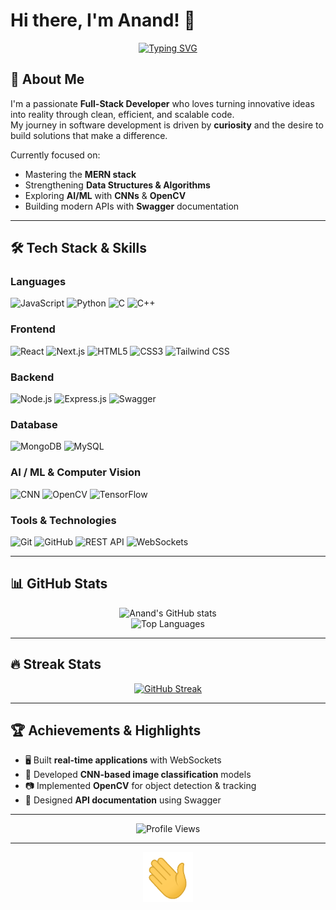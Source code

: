 # Hi there, I'm Anand! 👋

<div align="center">
  
[![Typing SVG](https://readme-typing-svg.herokuapp.com?font=Fira+Code&pause=1000&color=2196F3&center=true&vCenter=true&width=435&lines=Full-Stack+Developer;MERN+Stack+Enthusiast;Problem+Solver;Always+Learning+%F0%9F%9A%80;AI+%26+Computer+Vision+Explorer)](https://git.io/typing-svg)

</div>

## 🚀 About Me

I'm a passionate **Full-Stack Developer** who loves turning innovative ideas into reality through clean, efficient, and scalable code.  
My journey in software development is driven by **curiosity** and the desire to build solutions that make a difference.

Currently focused on:
- Mastering the **MERN stack**
- Strengthening **Data Structures & Algorithms**
- Exploring **AI/ML** with **CNNs** & **OpenCV**
- Building modern APIs with **Swagger** documentation

---

## 🛠️ Tech Stack & Skills

### **Languages**
![JavaScript](https://img.shields.io/badge/-JavaScript-F7DF1E?style=flat-square&logo=javascript&logoColor=black)
![Python](https://img.shields.io/badge/-Python-3776AB?style=flat-square&logo=python&logoColor=white)
![C](https://img.shields.io/badge/-C-A8B9CC?style=flat-square&logo=c&logoColor=black)
![C++](https://img.shields.io/badge/-C++-00599C?style=flat-square&logo=c%2B%2B&logoColor=white)

### **Frontend**
![React](https://img.shields.io/badge/-React-61DAFB?style=flat-square&logo=react&logoColor=black)
![Next.js](https://img.shields.io/badge/-Next.js-000000?style=flat-square&logo=nextdotjs&logoColor=white)
![HTML5](https://img.shields.io/badge/-HTML5-E34F26?style=flat-square&logo=html5&logoColor=white)
![CSS3](https://img.shields.io/badge/-CSS3-1572B6?style=flat-square&logo=css3&logoColor=white)
![Tailwind CSS](https://img.shields.io/badge/-Tailwind_CSS-38B2AC?style=flat-square&logo=tailwind-css&logoColor=white)

### **Backend**
![Node.js](https://img.shields.io/badge/-Node.js-339933?style=flat-square&logo=nodedotjs&logoColor=white)
![Express.js](https://img.shields.io/badge/-Express.js-000000?style=flat-square&logo=express&logoColor=white)
![Swagger](https://img.shields.io/badge/-Swagger-85EA2D?style=flat-square&logo=swagger&logoColor=black)

### **Database**
![MongoDB](https://img.shields.io/badge/-MongoDB-47A248?style=flat-square&logo=mongodb&logoColor=white)
![MySQL](https://img.shields.io/badge/-MySQL-4479A1?style=flat-square&logo=mysql&logoColor=white)

### **AI / ML & Computer Vision**
![CNN](https://img.shields.io/badge/-CNNs-FF6F00?style=flat-square&logo=tensorflow&logoColor=white)
![OpenCV](https://img.shields.io/badge/-OpenCV-5C3EE8?style=flat-square&logo=opencv&logoColor=white)
![TensorFlow](https://img.shields.io/badge/-TensorFlow-FF6F00?style=flat-square&logo=tensorflow&logoColor=white)

### **Tools & Technologies**
![Git](https://img.shields.io/badge/-Git-F05032?style=flat-square&logo=git&logoColor=white)
![GitHub](https://img.shields.io/badge/-GitHub-181717?style=flat-square&logo=github&logoColor=white)
![REST API](https://img.shields.io/badge/-REST_API-02569B?style=flat-square&logo=api&logoColor=white)
![WebSockets](https://img.shields.io/badge/-WebSockets-010101?style=flat-square&logo=websocket&logoColor=white)

---

## 📊 GitHub Stats

<div align="center">
  
![Anand's GitHub stats](https://github-readme-stats.vercel.app/api?username=Anand-8876&show_icons=true&theme=radical&count_private=true)  
![Top Languages](https://github-readme-stats.vercel.app/api/top-langs/?username=Anand-8876&layout=compact&theme=radical)

</div>

---

## 🔥 Streak Stats

<div align="center">
  
[![GitHub Streak](https://streak-stats.demolab.com/?user=Anand-8876&theme=radical)](https://git.io/streak-stats)

</div>

---

## 🏆 Achievements & Highlights
- 🖥 Built **real-time applications** with WebSockets
- 🤖 Developed **CNN-based image classification** models
- 📷 Implemented **OpenCV** for object detection & tracking
- 📄 Designed **API documentation** using Swagger


---

<div align="center">
  
![Profile Views](https://komarev.com/ghpvc/?username=Anand-8876&color=blueviolet&style=flat-square&label=Profile+Views)

</div>

---

<div align="center">

<img src="https://raw.githubusercontent.com/ABSphreak/ABSphreak/master/gifs/Hi.gif" width="80" height="80" alt="Waving hand" />  

</div>
